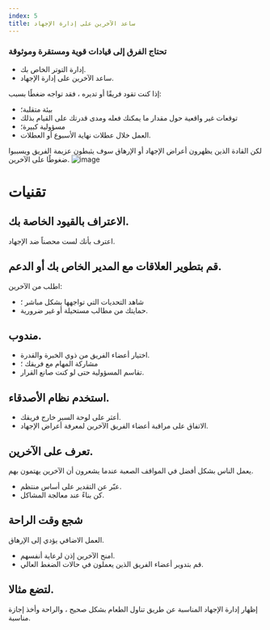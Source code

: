 ```yaml
---
index: 5
title: ساعد الآخرين على إدارة الإجهاد
---
```

### تحتاج الفرق إلى قيادات قوية ومستقرة وموثوقة

*   إدارة التوتر الخاص بك.
*   ساعد الآخرين على إدارة الإجهاد.

إذا كنت تقود فريقًا أو تديره ، فقد تواجه ضغطًا بسبب:

*   بيئة متقلبة؛
*   توقعات غير واقعية حول مقدار ما يمكنك فعله ومدى قدرتك على القيام بذلك
*   مسؤولية كبيرة؛
*   العمل خلال عطلات نهاية الأسبوع أو العطلات.

لكن القادة الذين يظهرون أعراض الإجهاد أو الإرهاق سوف يثبطون عزيمة الفريق ويسببوا ضغوطًا على الآخرين.
![image](stress2.png)

# تقنيات

## الاعتراف بالقيود الخاصة بك.

اعترف بأنك لست محصناً ضد الإجهاد.

## قم بتطوير العلاقات مع المدير الخاص بك أو الدعم.

اطلب من الآخرين:

*   شاهد التحديات التي تواجهها بشكل مباشر ؛
*   حمايتك من مطالب مستحيلة أو غير ضرورية.

## مندوب.

*   اختيار أعضاء الفريق من ذوي الخبرة والقدرة.
*   مشاركة المهام مع فريقك ؛
*   تقاسم المسؤولية حتى لو كنت صانع القرار.

## استخدم نظام الأصدقاء.

*   أعثر على لوحة السبر خارج فريقك.
*   الاتفاق على مراقبة أعضاء الفريق الآخرين لمعرفة أعراض الإجهاد.

## تعرف على الآخرين.

يعمل الناس بشكل أفضل في المواقف الصعبة عندما يشعرون أن الآخرين يهتمون بهم.

*   عبّر عن التقدير على أساس منتظم.
*   كن بناءً عند معالجة المشاكل.

## شجع وقت الراحة

العمل الاضافي يؤدي إلى الإرهاق.

*   امنح الآخرين إذن لرعاية أنفسهم.
*   قم بتدوير أعضاء الفريق الذين يعملون في حالات الضغط العالي.

## لتضع مثالا.

إظهار إدارة الإجهاد المناسبة عن طريق تناول الطعام بشكل صحيح ، والراحة وأخذ إجازة مناسبة.